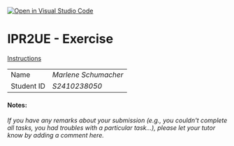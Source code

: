 [![Open in Visual Studio Code](https://classroom.github.com/assets/open-in-vscode-2e0aaae1b6195c2367325f4f02e2d04e9abb55f0b24a779b69b11b9e10269abc.svg)](https://classroom.github.com/online_ide?assignment_repo_id=16804653&assignment_repo_type=AssignmentRepo)

# IPR2UE - Exercise #

[Instructions](./java_ue02.pdf)


|            |                               |
|:--         | :--                           |
| Name       | _Marlene Schumacher_          |
| Student ID | _S2410238050_        |


#### Notes:

_If you have any remarks about your submission (e.g., you couldn't complete all tasks, you had troubles with a particular task...), please let your tutor know by adding a comment here._

